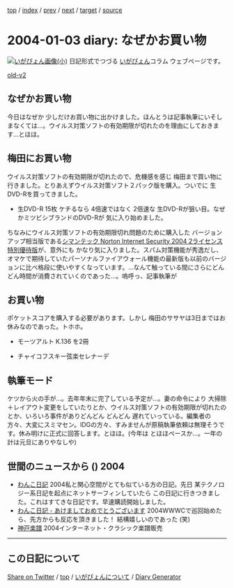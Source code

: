 [top](../index.html) 
 / [index](index.html) 
 / [prev](ig040102.html) 
 / [next](ig040105.html) 
 / [target](https://igapyon.github.io/diary/2004/ig040103.html) 
 / [source](https://github.com/igapyon/diary/blob/gh-pages/2004/ig040103.html.src.md) 

2004-01-03 diary: なぜかお買い物
=====================================================================================================
[![いがぴょん画像(小)](https://igapyon.github.io/diary/images/iga200306s.jpg "いがぴょん")](https://igapyon.github.io/diary/memo/memoigapyon.html) 日記形式でつづる [いがぴょん](https://igapyon.github.io/diary/memo/memoigapyon.html)コラム ウェブページです。

[old-v2](ig040103-orig.html)

## なぜかお買い物

今日はなぜか 少しだけお買い物に出かけました。ほんとうは記事執筆にいそしまなくては…。ウイルス対策ソフトの有効期限が切れたのを理由にしておきます…とほほ。


## 梅田にお買い物

ウイルス対策ソフトの有効期限が切れたので、危機感を感じ 梅田まで買い物に行きました。とりあえずウイルス対策ソフト２パック版を購入。ついでに 生DVD-Rを買ってきました。

* 生DVD-R 15枚
  ケチるなら 4倍速ではなく 2倍速な 生DVD-Rが狙い目。なぜかミツビシブランドのDVD-Rが
  気に入り始めました。

ちなみにウイルス対策ソフトの有効期限切れ問題のために購入した バージョンアップ相当版である[シマンテック Norton Internet Security 2004 2ライセンス 特別優待版](http://www.amazon.co.jp/exec/obidos/ASIN/B0000D0Y5M/igapyondiary-22/249-1450693-2522755)が、意外にも かなり気に入りました。スパム対策機能が秀逸だし、オマケで期待していたパーソナルファイアウォール機能の最新版も以前のバージョンに比べ格段に使いやすくなっています。…なんて触っている間にさらにどんどん時間が消費されていくのであった…。嗚呼っ、記事執筆が

## お買い物

ポケットスコアを購入する必要があります。しかし 梅田のササヤは3日まではお休みなのであった。トホホ。

* モーツアルト K.136 を2冊
  
* チャイコフスキー弦楽セレナーデ

## 執筆モード

ケツから火の手が…。去年年末に完了している予定が…。妻の命令により 大掃除＋レイアウト変更をしていたりとか、ウイルス対策ソフトの有効期限が切れたのとか、いろいろ事件がありどんどん どんどん 遅れていっている。編集者の方々、大変にスミマセン。IDGの方々、すみませんが原稿執筆依頼は無理そうです。休み明けに正式に回答します。とほほ。(今年は とほほペースか…。一年の計は元旦にありやなしや)

## 世間のニュースから () 2004

* [わんこ日記](http://on-o.com/page/diary/)  2004私と関心空間がとても似ている方の日記。先日 某テクノロジー系日記を起点にネットサーフィンしていたら この日記に行きつきました。これはすてきな日記です。早速購読開始しました。
* [わんこ日記 - あけましておめでとうございます](http://on-o.com/page/diary/20040101.html)  2004WWWCで巡回始めたら、先方からも反応を頂きました！ 結構嬉しいのであった (笑)
* [神戸楽譜](http://www.kobe-gakufu.com/)  2004インターネット・クラシック楽譜販売

----------------------------------------------------------------------------------------------------

## この日記について

[Share on Twitter](https://twitter.com/intent/tweet?hashtags=igapyon%2Cdiary%2C%E3%81%84%E3%81%8C%E3%81%B4%E3%82%87%E3%82%93&text=%E3%81%AA%E3%81%9C%E3%81%8B%E3%81%8A%E8%B2%B7%E3%81%84%E7%89%A9&url=https%3A%2F%2Figapyon.github.io%2Fdiary%2F2004%2Fig040103.html) / [top](../index.html) / [いがぴょんについて](https://igapyon.github.io/diary/memo/memoigapyon.html) / [Diary Generator](https://github.com/igapyon/igapyonv3)
